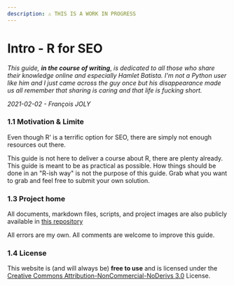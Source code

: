 ```yaml
---
description: ⚠️ THIS IS A WORK IN PROGRESS
---
```


# Intro - R for SEO

_This guide, **in the course of writing**_, _is dedicated to all those who share their knowledge online and especially Hamlet Batista. I'm not a Python user like him and I just came across the guy once but his disappearance made us all remember that sharing is caring and that life is fucking short._

_2021-02-02 - François JOLY_

### 1.1 Motivation & Limite

Even though R'  is a terrific option for SEO, there are simply not enough resources out there. 

This guide is not here to deliver a course about R, there are plenty already. This guide is meant to be as practical as possible. How things should be done in an "R-ish way" is not the purpose of this guide. Grab what you want to grab and feel free to submit your own solution.

### 1.3 Project home

All documents, markdown files, scripts, and project images are also publicly available in [this repository](https://github.com/pixgarden/rforseo)

All errors are my own. All comments are welcome to improve this guide.

### 1.4 License

This website is \(and will always be\) **free to use** and is licensed under the [Creative Commons Attribution-NonCommercial-NoDerivs 3.0](http://creativecommons.org/licenses/by-nc-nd/3.0/us/) License.


